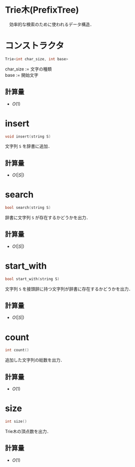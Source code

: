 # Trie木(PrefixTree)
　効率的な検索のために使われるデータ構造．

# コンストラクタ
```cpp
Trie<int char_size, int base>
```
char_size := 文字の種類  
base      := 開始文字

## 計算量
- $O(1)$

# insert
```cpp
void insert(string S)
```
文字列 `S` を辞書に追加．

## 計算量

- $O(|S|)$

# search
```cpp
bool search(string S)
```
辞書に文字列 `S` が存在するかどうかを出力．

## 計算量
- $O(|S|)$

# start_with
```cpp
bool start_with(string S)
```
文字列 `S` を接頭辞に持つ文字列が辞書に存在するかどうかを出力．

## 計算量
- $O(|S|)$

# count
```cpp
int count()
```
追加した文字列の総数を出力．

## 計算量
- $O(1)$

# size
```cpp
int size()
```
Trie木の頂点数を出力．

## 計算量
- $O(1)$
